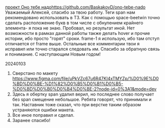 [проект Оно тебе надо](https://github.com/BaskakovD/ono-tebe-nado)https://github.com/BaskakovD/ono-tebe-nado
Уважаемый Алексей, спасибо за твою работу.
Теги span нам рекомендовано использовать в ТЗ. Как с помощью space-beetwin точно сделать расположение букв в том числе с обнулением крайнего элемента- я пока не знаю. Пробовал, но результат иной.
Нет возможности в рамках данной работы также делать hover и прочие истории, ибо просто "горят" сроки.
frame-1 я использую, ибо там отступ отличается от frame выше.
Остальные все комментарии твои я исправил или точно старался следовать им.
Спасибо за обратную связь и понимание. С наступающим Новым годом!

20240103
1. Сверстано по макету https://www.figma.com/file/uPkVZc67u6R47KI4xTMYZp/%D0%9E%D0%BD%D0%BE-%D1%82%D0%B5%D0%B1%D0%B5-%D0%BD%D0%B0%D0%B4%D0%BE-2?node-id=0%3A1&mode=dev
2. Здесь я обертку span удалил <span class="cover__description-child">верил</span>, но последнее слово получает без span смещение небольшое. Ребята говорят, что принимали и так. Наставник тоже сказал, что при верстке таким образом устраняются ошибки макета.
3. Все иное поправил и сделал.
4. Заранее спасибо!
